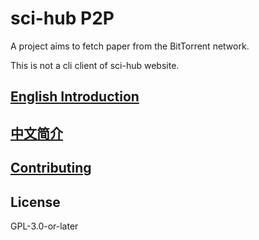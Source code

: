 # sci-hub P2P

A project aims to fetch paper from the BitTorrent network.

This is not a cli client of sci-hub website.

## [English Introduction](https://sci-hub-p2p.readthedocs.io/en/latest/en/introduction/)

## [中文简介](https://sci-hub-p2p.readthedocs.io/en/latest/zh/简介/)


## [Contributing](https://sci-hub-p2p.readthedocs.io/en/latest/contributing/)

## License

GPL-3.0-or-later
